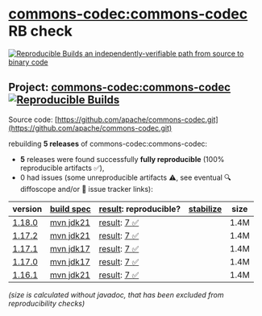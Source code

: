[commons-codec:commons-codec](https://central.sonatype.com/artifact/commons-codec/commons-codec/versions) RB check
=======

[![Reproducible Builds](https://reproducible-builds.org/images/logos/rb.svg) an independently-verifiable path from source to binary code](https://reproducible-builds.org/)

## Project: [commons-codec:commons-codec](https://central.sonatype.com/artifact/commons-codec/commons-codec/versions) [![Reproducible Builds](https://img.shields.io/endpoint?url=https://raw.githubusercontent.com/jvm-repo-rebuild/reproducible-central/master/content/org/apache/commons/commons-codec/badge.json)](https://github.com/jvm-repo-rebuild/reproducible-central/blob/master/content/org/apache/commons/commons-codec/README.md)

Source code: [https://github.com/apache/commons-codec.git](https://github.com/apache/commons-codec.git)

rebuilding **5 releases** of commons-codec:commons-codec:
- **5** releases were found successfully **fully reproducible** (100% reproducible artifacts :white_check_mark:),
- 0 had issues (some unreproducible artifacts :warning:, see eventual :mag: diffoscope and/or :memo: issue tracker links):

| version | [build spec](/BUILDSPEC.md) | [result](https://reproducible-builds.org/docs/jvm/): reproducible? | [stabilize](https://github.com/google/oss-rebuild/blob/main/cmd/stabilize/README.md) | size |
| -- | --------- | ------ | ------ | -- |
| [1.18.0](https://central.sonatype.com/artifact/commons-codec/commons-codec/1.18.0/pom) | [mvn jdk21](commons-codec-1.18.0.buildspec) | [result](commons-codec-1.18.0.buildinfo): [7 :white_check_mark: ](commons-codec-1.18.0.buildcompare) | | 1.4M |
| [1.17.2](https://central.sonatype.com/artifact/commons-codec/commons-codec/1.17.2/pom) | [mvn jdk21](commons-codec-1.17.2.buildspec) | [result](commons-codec-1.17.2.buildinfo): [7 :white_check_mark: ](commons-codec-1.17.2.buildcompare) | | 1.4M |
| [1.17.1](https://central.sonatype.com/artifact/commons-codec/commons-codec/1.17.1/pom) | [mvn jdk17](commons-codec-1.17.1.buildspec) | [result](commons-codec-1.17.1.buildinfo): [7 :white_check_mark: ](commons-codec-1.17.1.buildcompare) | | 1.4M |
| [1.17.0](https://central.sonatype.com/artifact/commons-codec/commons-codec/1.17.0/pom) | [mvn jdk17](commons-codec-1.17.0.buildspec) | [result](commons-codec-1.17.0.buildinfo): [7 :white_check_mark: ](commons-codec-1.17.0.buildcompare) | | 1.4M |
| [1.16.1](https://central.sonatype.com/artifact/commons-codec/commons-codec/1.16.1/pom) | [mvn jdk21](commons-codec-1.16.1.buildspec) | [result](commons-codec-1.16.1.buildinfo): [7 :white_check_mark: ](commons-codec-1.16.1.buildcompare) | | 1.4M |

<i>(size is calculated without javadoc, that has been excluded from reproducibility checks)</i>
